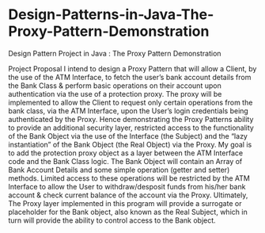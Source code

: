 # Design-Patterns-in-Java-The-Proxy-Pattern-Demonstration
Design Pattern Project in Java : The Proxy Pattern Demonstration

Project Proposal
I intend to design a Proxy Pattern that will allow a Client, by the use of the ATM Interface, to fetch the user’s bank account details from the Bank Class & perform basic operations on their account upon authentication via the use of a protection proxy.
The proxy will be implemented to allow the Client to request only certain operations from the bank class, via the ATM Interface, upon the User’s login credentials being authenticated by the Proxy.  Hence demonstrating the Proxy Patterns ability to provide an additional security layer, restricted access to the functionality of the Bank Object via the use of the Interface (the Subject) and the “lazy instantiation” of the Bank Object (the Real Object) via the Proxy.
My goal is to add the protection proxy object as a layer between the ATM Interface code and the Bank Class logic.
The Bank Object will contain an Array of Bank Account Details and some simple operation (getter and setter) methods.  Limited access to these operations will be restricted by the ATM Interface to allow the User to withdraw/desposit funds from his/her bank account & check current balance of the account via the Proxy.
Ultimately, The Proxy layer implemented in this program will provide a surrogate or placeholder for the Bank object, also known as the Real Subject, which in turn will provide the ability to control access to the Bank object.

